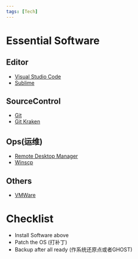 ```yaml
---
tags: [Tech]
---
```


# Essential Software  

## Editor
* [Visual Studio Code](http://code.visualstudio.com/)  
* [Sublime](https://www.sublimetext.com/)

## SourceControl
* [Git](https://git-scm.com/)
* [Git Kraken](https://www.gitkraken.com/)

## Ops(运维)
* [Remote Desktop Manager](http://remotedesktopmanager.com/)  
* [Winscp](https://winscp.net/)

## Others
* [VMWare](http://www.vmware.com/)

# Checklist  
* Install Software above
* Patch the OS (打补丁)
* Backup after all ready (作系统还原点或者GHOST)